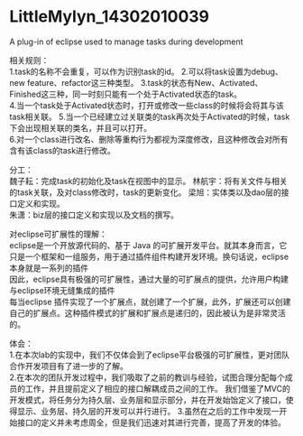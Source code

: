 # LittleMylyn_14302010039
A plug-in of eclipse used to manage tasks during development 

相关规则：  
1.task的名称不会重复，可以作为识别task的id。
2.可以将task设置为debug、new feature、refactor这三种类型。
3.task的状态有New、Activated、Finished这三种，同一时刻只能有一个处于Activated状态的task。  
4.当一个task处于Activated状态时，打开或修改一些class的时候将会将其与该task相关联。
5.当一个已经建立过关联类的task再次处于Activated的时候，task下会出现相关联的类名，并且可以打开。  
6.对一个class进行改名、删除等重构行为都视为深度修改，且这种修改会对所有含有该class的task进行修改。

分工：  
魏子耘：完成task的初始化及task在视图中的显示。
林航宇：将有关文件与相关的task关联，及对class修改时，task的更新变化。
梁旭：实体类以及dao层的接口定义和实现。  
朱潇：biz层的接口定义和实现以及文档的撰写。  

对eclipse可扩展性的理解：  
eclipse是一个开放源代码的、基于 Java 的可扩展开发平台。就其本身而言，它只是一个框架和一组服务，用于通过插件组件构建开发环境。换句话说，eclipse本身就是一系列的插件  
因此，eclipse具有极强的可扩展性，通过大量的可扩展点的提供，允许用户构建与eclipse环境无缝集成的插件  
每当eclipse 插件实现了一个扩展点，就创建了一个扩展，此外，扩展还可以创建自己的扩展点。这种插件模式的扩展和扩展点是递归的，因此被认为是非常灵活的。  

体会：  
1.在本次lab的实现中，我们不仅体会到了eclipse平台极强的可扩展性，更对团队合作开发项目有了进一步的了解。  
2.在本次的团队开发过程中，我们吸取了之前的教训与经验，试图合理分配每个成员的工作，并且提前定义了相应的接口解耦成员之间的工作。
我们借鉴了MVC的开发模式，将任务分为持久层、业务层和显示部分，并在开发始饴定义了接口，使得显示、业务层、持久层的开发可以并行进行。
3.虽然在之后的工作中发现一开始接口的定义并未考虑周全，但是我们迅速对其进行完善，提高了开发的体验。
